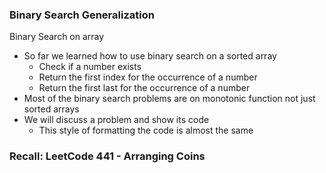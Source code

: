 ### Binary Search Generalization

Binary Search on array

- So far we learned how to use binary search on a sorted array
  - Check if a number exists
  - Return the first index for the occurrence of a number
  - Return the first last for the occurrence of a number
- Most of the binary search problems are on monotonic function not just sorted
  arrays
- We will discuss a problem and show its code
  - This style of formatting the code is almost the same

### Recall: LeetCode 441 - Arranging Coins
